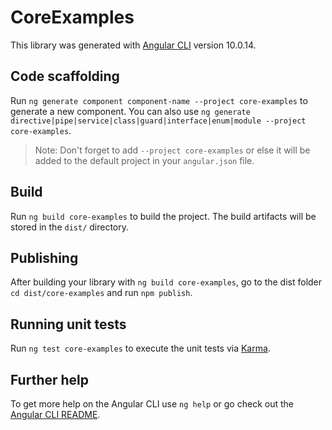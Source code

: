 # CoreExamples

This library was generated with [Angular CLI](https://github.com/angular/angular-cli) version 10.0.14.

## Code scaffolding

Run `ng generate component component-name --project core-examples` to generate a new component. You can also use `ng generate directive|pipe|service|class|guard|interface|enum|module --project core-examples`.
> Note: Don't forget to add `--project core-examples` or else it will be added to the default project in your `angular.json` file. 

## Build

Run `ng build core-examples` to build the project. The build artifacts will be stored in the `dist/` directory.

## Publishing

After building your library with `ng build core-examples`, go to the dist folder `cd dist/core-examples` and run `npm publish`.

## Running unit tests

Run `ng test core-examples` to execute the unit tests via [Karma](https://karma-runner.github.io).

## Further help

To get more help on the Angular CLI use `ng help` or go check out the [Angular CLI README](https://github.com/angular/angular-cli/blob/master/README.md).
